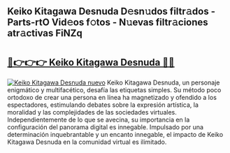## Keiko Kitagawa Desnuda D𝚎sn𝚞dos filtr𝚊dos - Parts-rtO Vid𝚎os f𝚘tos - N𝚞evas filtr𝚊ciones atr𝚊ctivas FiNZq

# <h2><a href="http://mb92842.tromn.icu/?c=Keiko+Kitagawa+Desnuda">🔗👉👉👉 Keiko Kitagawa Desnuda 🔗🔗</a></h2>

[![Keiko Kitagawa Desnuda nuevo](https://i.imgur.com/pEAQMta.gif)](http://mb92842.tromn.icu/?c=Keiko+Kitagawa+Desnuda)
Keiko Kitagawa Desnuda, un personaje enigmático y multifacético, desafía las etiquetas simples. Su método poco ortodoxo de crear una persona en línea ha magnetizado y ofendido a los espectadores, estimulando debates sobre la expresión artística, la moralidad y las complejidades de las sociedades virtuales. Independientemente de lo que se avecina, su importancia en la configuración del panorama digital es innegable. Impulsado por una determinación inquebrantable y un encanto innegable, el impacto de Keiko Kitagawa Desnuda en la comunidad virtual es ilimitado.
